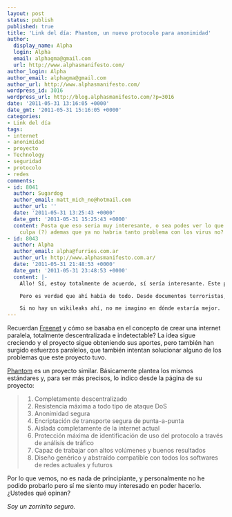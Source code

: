 ```yaml
---
layout: post
status: publish
published: true
title: 'Link del día: Phantom, un nuevo protocolo para anonimidad'
author:
  display_name: Alpha
  login: Alpha
  email: alphagma@gmail.com
  url: http://www.alphasmanifesto.com/
author_login: Alpha
author_email: alphagma@gmail.com
author_url: http://www.alphasmanifesto.com/
wordpress_id: 3016
wordpress_url: http://blog.alphasmanifesto.com/?p=3016
date: '2011-05-31 13:16:05 +0000'
date_gmt: '2011-05-31 15:16:05 +0000'
categories:
- Link del día
tags:
- internet
- anonimidad
- proyecto
- Technology
- seguridad
- protocolo
- redes
comments:
- id: 8041
  author: Sugardog
  author_email: matt_mich_no@hotmail.com
  author_url: ''
  date: '2011-05-31 13:25:43 +0000'
  date_gmt: '2011-05-31 15:25:43 +0000'
  content: Posta que eso seria muy interesante, o sea podes ver lo que quieras sin
    culpa (?) ademas que ya no habria tanto problema con los virus no?
- id: 8043
  author: Alpha
  author_email: alpha@furries.com.ar
  author_url: http://www.alphasmanifesto.com.ar/
  date: '2011-05-31 21:48:53 +0000'
  date_gmt: '2011-05-31 23:48:53 +0000'
  content: |-
    Allo! Sí, estoy totalmente de acuerdo, sí sería interesante. Este proyecto no sé qué tan avanzado está, pero el caso de Freenet ya está funcional, y lo anduve probando. Lo único que me molestó de eso (en orden) es: la velocidad (pésima!) y la facilidad de uso (muy complicada).

    Pero es verdad que ahí había de todo. Desde documentos terroristas, hasta pornografía infantil, hasta documentos de gobierno, hasta páginas personales al estilo Geocities del 95. Básicamente, de todo, y sí está muy bueno que no haya forma de identificar a los dueños ni al hosting (de hecho, se hostea redundantemente en varios nodos, encriptados a lo ancho del mundo), de esa forma, no se puede dar realmente atribución a nadie por lo que está en un determinado lugar.

    Si no hay un wikileaks ahí, no me imagino en dónde estaría mejor.
---
```


Recuerdan <a href="https://blog.alphasmanifesto.com/2009/11/27/link-del-dia-freenet/">Freenet</a> y cómo se basaba en el concepto de crear una internet paralela, totalmente descentralizada e indetectable? La idea sigue creciendo y el proyecto sigue obteniendo sus aportes, pero también han surgido esfuerzos paralelos, que también intentan solucionar alguno de los problemas que este proyecto tuvo.

<a href="http://code.google.com/p/phantom/">Phantom</a> es un proyecto similar. Básicamente plantea los mismos estándares y, para ser más precisos, lo indico desde la página de su proyecto:

> 1. Completamente descentralizado
> 1. Resistencia máxima a todo tipo de ataque DoS
> 1. Anonimidad segura
> 1. Encriptación de transporte segura de punta-a-punta
> 1. Aislada completamente de la internet actual
> 1. Protección máxima de identificación de uso del protocolo a través de análisis de tráfico
> 1. Capaz de trabajar con altos volúmenes y buenos resultados
> 1. Diseño genérico y abstraído compatible con todos los softwares de redes actuales y futuros

Por lo que vemos, no es nada de principiante, y personalmente no he podido probarlo pero sí me siento muy interesado en poder hacerlo.  ¿Ustedes qué opinan?

_Soy un zorrinito seguro._
